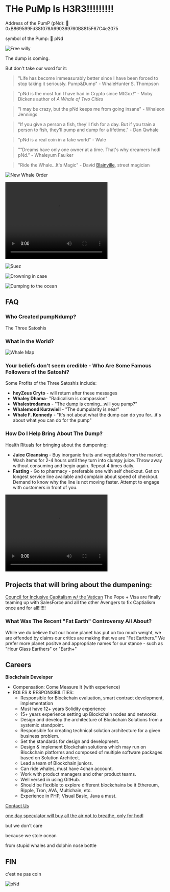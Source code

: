 

# THe PuMp Is H3R3!!!!!!!!!

Address of the PumP (pNd): 👛 0xB869599Fd38f076A690369760B8815F67C4e2075

symbol of the Pump: 🐋 pNd


![Free willy](willy.gif)

The dump is coming.


But don't take our word for it: 

> "Life has become immeasurably better since I have been forced to stop taking it seriously. Pump&Dump"  - WhaleHunter S. Thompson

> "pNd is the most fun I have had in Crypto since MtGox!" - Moby Dickens author of *A Whale of Two Cities* 

> "I may be crazy, but the pNd keeps me from going insane" - Whaleon Jennings

> "If you give a person a fish, they'll fish for a day. But if you train a person to fish, they'll pump and dump for a lifetime." - Dan Qwhale

> "pNd is a real coin in a fake world" - Wale

> "“Dreams have only one owner at a time. That's why dreamers hodl pNd.” - Whaleyum Faulker 

> "Ride the Whale...It's Magic" - David [Blainville](https://en.wikipedia.org/wiki/Blainville%27s_beaked_whale), street magician 

![New Whale Order](nwo.png)


<video width="320" height="240" controls>
  <source src="pnd.mp4" type="video/mp4">
</video>


![Suez](suez.png) 

![Drowning in case](drown.png)

![Dumping to the ocean](garbage.png)


## FAQ 

### Who Created pumpNdump?

The Three Satoshis

### What in the World? 

![Whale Map](whale-map.jpg)

### Your beliefs don't seem credible - Who Are Some Famous Followers of the Satoshi?

Some Profits of the Three Satoshis include:
* **heyZeus Cryto** - will return after these messages 
* **Whaley Dhama**- "Radicalism is compassion" 
* **Whalestrodamus** - "The dump is coming...will you pump?" 
* **Whalemond Kurzwieil** - "The dumpularity is near"
* **Whale F. Kennedy** - "It's not about what the dump can do you for...it's about what you can do for the pump" 

### How Do I Help Bring About The Dump?

Health Rituals for bringing about the dumpening:
* **Juice Cleansing** - Buy inorganic fruits and vegetables from the market. Wash items for 2-4 hours until they turn into clumpy juice. Throw away without consuming and begin again. Repeat 4 times daily.
* **Fasting** - Go to pharmacy - preferable one with self checkout. Get on longest service line available and complain about speed of checkout. Demand to know why the line is not moving faster. Attempt to engage with customers in front of you. 

<video width="320" height="240" controls>
  <source src="fruit.MOV" type="video/mp4">
</video>

## Projects that will bring about the dumpening:

[Council for Inclusive Capitalism w/ the Vatican](https://www.inclusivecapitalism.com/) The Pope + Visa are finally teaming up with SalesForce and all the other Avengers to fix Captialism once and for all!!!!!!

### What Was The Recent "Fat Earth" Controversy All About?

While we do believe that our home planet has put on too much weight, we are offended by claims our critics are making that we are "Fat Earthers." We prefer more planet positve and appropriate names for our stance - such as "Hour Glass Earthers" or "Earth+" 



## Careers 

**Blockchain Developer**
* Compensation: Come Measure It (with experience) 
* ROLES & RESPONSIBILITIES:
    * Responsible for Blockchain evaluation, smart contract development, implementation
    * Must have 12+ years Solidity experience 
    * 15+ years experience setting up Blockchain nodes and networks.
    * Design and develop the architecture of Blockchain Solutions from a systemic standpoint.
    * Responsible for creating technical solution architecture for a given business problem.
    * Set the standards for design and development.
    * Design & implement Blockchain solutions which may run on Blockchain platforms and composed of multiple software packages based on Solution Architect.
    * Lead a team of Blockchain juniors. 
    * Can ride whales, must have 4chan account.
    * Work with product managers and other product teams.
    * Well versed in using GitHub.
    * Should be flexible to explore different blockchains be it Ethereum, Ripple, Tron, AVA, Multichain, etc.
    * Experience in PHP, Visual Basic, Java a must.

[Contact Us](https://www.reddit.com/r/crypto/)

[one day speculator will buy all the air
not to breathe, only for hodl](https://cheapeth.org/)

but we don't care

because we stole ocean

from stupid whales and dolphin nose bottle


## FIN

c'est ne pas coin 


![pNd](pNd.svg)

